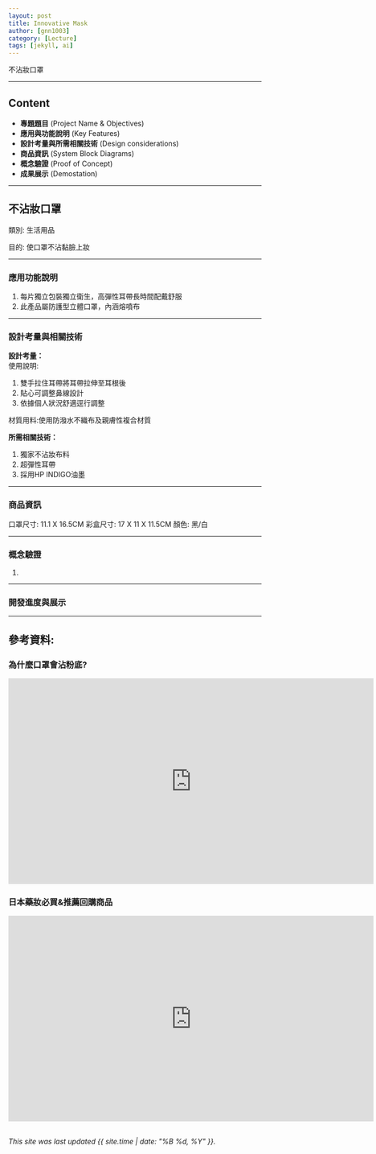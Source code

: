 ```yaml
---
layout: post
title: Innovative Mask
author: [gnn1003]
category: [Lecture]
tags: [jekyll, ai]
---
```


不沾妝口罩

---
## Content
* **專題題目** (Project Name & Objectives)
* **應用與功能說明** (Key Features)
* **設計考量與所需相關技術** (Design considerations)
* **商品資訊** (System Block Diagrams)
* **概念驗證** (Proof of Concept)
* **成果展示** (Demostation)

---
## 不沾妝口罩
類別: 生活用品 <br>

目的: 使口罩不沾黏臉上妝 <br>

---
### 應用功能說明
1. 每片獨立包裝獨立衛生，高彈性耳帶長時間配戴舒服
2. 此產品屬防護型立體口罩，內涵熔噴布

---
### 設計考量與相關技術
**設計考量：**<br>
使用說明:
1. 雙手拉住耳帶將耳帶拉伸至耳根後
2. 貼心可調整鼻線設計
3. 依據個人狀況舒適逕行調整

材質用料:使用防潑水不織布及親膚性複合材質

**所需相關技術：**<br>
1. 獨家不沾妝布料
2. 超彈性耳帶
3. 採用HP INDIGO油墨

---
### 商品資訊
口罩尺寸: 11.1 X 16.5CM
彩盒尺寸: 17 X 11 X 11.5CM
顏色: 黑/白

---
### 概念驗證
1. 

---
### 開發進度與展示

---
## 參考資料:

### 為什麼口罩會沾粉底?
<iframe width="727" height="409" src="https://www.youtube.com/embed/J_iL5ITWZ10" title="為什麼口罩會沾粉底??🤔你必須先了解這件事!!!｜同場推薦適合戴口罩的開架&amp;專櫃粉底🙆🏻‍♀️ | Yuna悠那" frameborder="0" allow="accelerometer; autoplay; clipboard-write; encrypted-media; gyroscope; picture-in-picture; web-share" allowfullscreen></iframe>

### 日本藥妝必買&推薦回購商品
<iframe width="727" height="409" src="https://www.youtube.com/embed/zv7pkuZ3gdw" title="2023最新🔥日本藥妝必買&amp;推薦回購商品！日本女生都在戴的口罩、超好穿不勒腳踝襪子、日雜狂推KANEBO粉霜、號稱平價版AESOP、升級款洗顏粉、&amp;be最新保養品｜itsPeachi" frameborder="0" allow="accelerometer; autoplay; clipboard-write; encrypted-media; gyroscope; picture-in-picture; web-share" allowfullscreen></iframe>


<br />
<br />

*This site was last updated {{ site.time | date: "%B %d, %Y" }}.*
